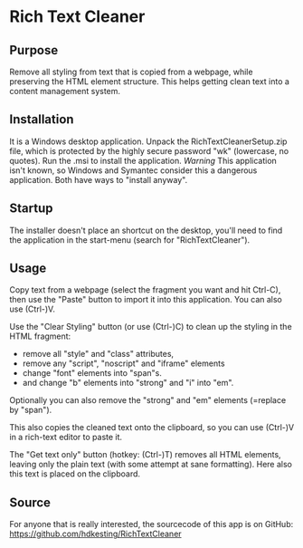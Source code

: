 Rich Text Cleaner
=================

Purpose
-------

Remove all styling from text that is copied from a webpage, while preserving the HTML element structure. This helps getting clean text into a content management system.

Installation
------------

It is a Windows desktop application.
Unpack the RichTextCleanerSetup.zip file, which is protected by the highly secure password "wk" (lowercase, no quotes).
Run the .msi to install the application. 
*Warning* This application isn't known, so Windows and Symantec consider this a dangerous application. Both have ways to "install anyway". 

Startup
-------

The installer doesn't place an shortcut on the desktop, you'll need to find the application in the start-menu (search for "RichTextCleaner").

Usage
-----

Copy text from a webpage (select the fragment you want and hit Ctrl-C), then use the "Paste" button to import it into this application. You can also use (Ctrl-)V.

Use the "Clear Styling" button (or use (Ctrl-)C) to clean up the styling in the HTML fragment:

* remove all "style" and "class" attributes, 
* remove any "script", "noscript" and "iframe" elements
* change "font" elements into "span"s.
* and change "b" elements into "strong" and "i" into "em".

Optionally you can also remove the "strong" and "em" elements (=replace by "span").

This also copies the cleaned text onto the clipboard, so you can use (Ctrl-)V in a rich-text editor to paste it.

The "Get text only" button (hotkey: (Ctrl-)T) removes all HTML elements, leaving only the plain text (with some attempt at sane formatting). Here also this text is placed on the clipboard.

Source
------

For anyone that is really interested, the sourcecode of this app is on GitHub: https://github.com/hdkesting/RichTextCleaner
